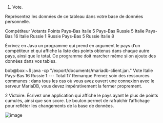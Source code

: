 1. Vote. 

Représentez les données de ce tableau dans votre base de données personnelle.

Compétiteur	Votants	Points
Pays-Bas	Italie	5
Pays-Bas	Russie	5
Italie	Pays-Bas	16
Italie	Russie	1
Russie	Pays-Bas	5
Russie	Italie	8

Écrivez en Java un programme qui prend en argument le pays d’un compétiteur et qui affiche la liste des points obtenus dans chaque autre pays, ainsi que le total. Ce programme doit marcher même si on ajoute des données dans vos tables.

bob@box:~$ java -cp "/export/documents/mariadb-client.jar:." Vote Italie
  Pays-Bas  16
  Russie     1
           ---
  Total     17
Remarque Prenez soin des ressources communes : dans tous les cas où vous avez ouvert une connexion avec le serveur MariaDB, vous devez impérativement la fermer proprement.

2 Victoire. 
Écrivez une application qui affiche le pays ayant le plus de points cumulés, ainsi que son score. Le bouton permet de rafraîchir l’affichage pour refléter les changements de la base de données.

![image](https://user-images.githubusercontent.com/69315804/152997825-ad1ac506-5f2d-4efc-9606-9b9ba30b74c9.png)

